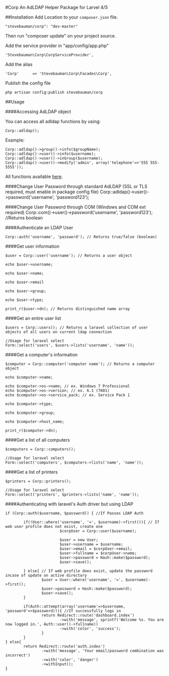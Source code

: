 #Corp
An AdLDAP Helper Package for Larvel 4/5

##Installation
Add Location to your `composer.json` file.

	"stevebauman/corp": "dev-master"

Then run "composer update" on your project source.

Add the service provider in "app/config/app.php"

	'Stevebauman\Corp\CorpServiceProvider',
	
Add the alias

	'Corp'		=> 'Stevebauman\Corp\Facades\Corp',
	
Publish the config file

	php artisan config:publish stevebauman/corp
	
##Usage

####Accessing AdLDAP object

You can access all adldap functions by using:

    Corp::adldap();

Example:

    Corp::adldap()->group()->info($groupName);
    Corp::adldap()->user()->info($username);
    Corp::adldap()->user()->inGroup($username);
    Corp::adldap()->user()->modify('admin', array('telephone'=>'555 555-5555'));

All functions available [here](https://github.com/adldap/adLDAP/wiki/adLDAP-Developer-API-Reference#functions).

####Change User Password through standard AdLDAP (SSL or TLS required, must enable in package config file)
    Corp::adldap()->user()->password('username', 'password123');

####Change User Password through COM (Windows and COM ext required)
    Corp::com()->user()->password('username', 'password123'); //Returns boolean

####Authenticate an LDAP User

    Corp::auth('username', 'password'); // Returns true/false (boolean)

####Get user information

    $user = Corp::user('username'); // Returns a user object

    echo $user->username;

    echo $user->name;

    echo $user->email

    echo $user->group;

    echo $user->type;

    print_r($user->dn); // Returns distinguished name array

####Get an entire user list

    $users = Corp::users(); // Returns a laravel collection of user objects of all users on current ldap connection

    //Usage for laravel select
    Form::select('users', $users->lists('username', 'name'));

####Get a computer's information

    $computer = Corp::computer('computer name'); // Returns a computer object

    echo $computer->name;

    echo $computer->os->name; // ex. Windows 7 Professional
    echo $computer->os->version; // ex. 6.1 (7601)
    echo $computer->os->service_pack; // ex. Service Pack 1

    echo $computer->type;

    echo $computer->group;

    echo $computer->host_name;

    print_r($computer->dn);
	
	
####Get a list of all computers
	
    $computers = Corp::computers();

    //Usage for laravel select
    Form::select('computers', $computers->lists('name', 'name'));

####Get a list of printers

    $printers = Corp::printers();

    //Usage for laravel select
    Form::select('printers', $printers->lists('name', 'name'));

####Authenticating with laravel's Auth driver but using LDAP

    if (Corp::auth($username, $password)) { //If Passes LDAP Auth

            if(!User::where('username', '=', $username)->first()){ // If web user profile does not exist, create one
                            $corpUser = Corp::user($username);

                            $user = new User;
                            $user->username = $username;
                            $user->email = $corpUser->email;
                            $user->fullname = $corpUser->name;
                            $user->password = Hash::make($password);
                            $user->save();

            } else{ // If web profile does exist, update the password incase of update on active directory
                    $user = User::where('username', '=', $username)->first();
                    $user->password = Hash::make($password);
                    $user->save();
            }

            if(Auth::attempt(array('username'=>$username, 'password'=>$password))){ //If successfully logs in
                    return Redirect::route('dashboard.index')
                            ->with('message', sprintf('Welcome %s. You are now logged in.', Auth::user()->fullname))
                            ->with('color', 'success');
                    }
            }
    } else{
            return Redirect::route('auth.index')
                    ->with('message', 'Your email/password combination was incorrect')
                    ->with('color', 'danger')
                    ->withInput();
    }

